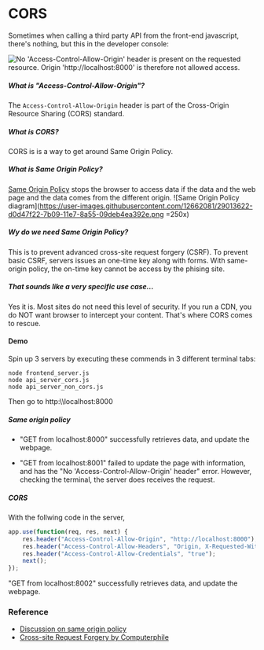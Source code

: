 # CORS

Sometimes when calling a third party API from the front-end javascript, there's nothing, but this in the developer console:

![No 'Access-Control-Allow-Origin' header is present on the requested resource. Origin 'http://localhost:8000' is therefore not allowed access.](https://user-images.githubusercontent.com/12662081/29005408-bfeb1d60-7aa0-11e7-9557-91bc2517846a.png)

##### What is "Access-Control-Allow-Origin"?
The `Access-Control-Allow-Origin` header is part of the Cross-Origin Resource Sharing (CORS) standard.

##### What is CORS?
CORS is is a way to get around Same Origin Policy.

##### What is Same Origin Policy?
[Same Origin Policy](https://en.wikipedia.org/wiki/Same-origin_policy) stops the browser to access data if the data and the web page and the data comes from the different origin. 
![Same Origin Policy diagram](https://user-images.githubusercontent.com/12662081/29013622-d0d47f22-7b09-11e7-8a55-09deb4ea392e.png =250x)

##### Wy do we need Same Origin Policy?
This is to prevent advanced cross-site request forgery (CSRF). 
To prevent basic CSRF, servers issues an one-time key along with forms. With same-origin policy, the on-time key cannot be access by the phising site. 

##### That sounds like a very specific use case...
Yes it is. Most sites do not need this level of security. If you run a CDN, you do NOT want browser to intercept your content. That's where CORS comes to rescue.


#### Demo
Spin up 3 servers by executing these commends in 3 different terminal tabs:
```
node frontend_server.js
node api_server_cors.js	
node api_server_non_cors.js	
```
Then go to http:\\\\localhost:8000

##### Same origin policy
* "GET from localhost:8000" successfully retrieves data, and update the webpage.

* "GET from localhost:8001" failed to update the page with information, and has the "No 'Access-Control-Allow-Origin' header" error. However, checking the terminal, the server does receives the request. 


##### CORS
With the follwing code in the server,  
```javascript
app.use(function(req, res, next) {
    res.header("Access-Control-Allow-Origin", "http://localhost:8000");
    res.header("Access-Control-Allow-Headers", "Origin, X-Requested-With, Content-Type, Accept");
    res.header("Access-Control-Allow-Credentials", "true");
    next();
});
```
"GET from localhost:8002" successfully retrieves data, and update the webpage.



### Reference
* [Discussion on same origin policy](https://security.stackexchange.com/questions/8264/why-is-the-same-origin-policy-so-important)
* [Cross-site Request Forgery by Computerphile](https://www.youtube.com/watch?v=vRBihr41JTo)